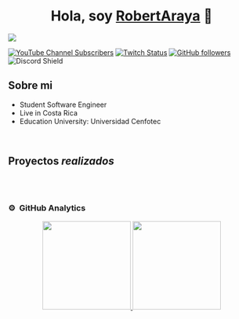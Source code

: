 <div align="center">
<h1 align="center">Hola, soy <a href="https://www.linkedin.com/in/robert-david-araya-carrillo-2647ba2b0">RobertAraya</a> 👋</h1>
</div>
<img src="https://i.img![image](https://github.com/RobertArayaCarrillo/RobertArayaCarrillo/assets/92409762/7cd44549-e1ed-4832-8d08-355e72a326b6)
ur.com/weNbhGZ.png">

[![YouTube Channel Subscribers](https://img.shields.io/youtube/channel/subscribers/UCIjEgHA1vatSR2K4rfcdNRg?style=social)](https://youtube.com/aristidevs?sub_confirmation=1)
[![Twitch Status](https://img.shields.io/twitch/status/aristidevs?style=social)](https://www.twitch.tv/aristidevs)
[![GitHub followers](https://img.shields.io/github/followers/arisguimera?style=social)](https://github.com/ArisGuimera)
![Discord Shield](https://discordapp.com/api/guilds/807719549075980308/widget.png?style=shield)

## Sobre mi
- Student Software Engineer
- Live in Costa Rica
- Education University: Universidad Cenfotec


<br>

## Proyectos *realizados*
<table>



</table>                                                                                 
</div>
<br>

### ⚙️ &nbsp;GitHub Analytics

<p align="center">
<a href="https://github.com/ArisGuimera">
  <img height="180em" src="https://github-readme-stats-eight-theta.vercel.app/api?username=ArisGuimera&show_icons=true&theme=algolia&include_all_commits=true&count_private=true"/>
  <img height="180em" src="https://github-readme-stats-eight-theta.vercel.app/api/top-langs/?username=ArisGuimera&layout=compact&langs_count=8&theme=algolia"/>
</a>
</p>
